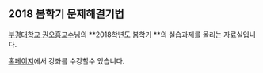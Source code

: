 ## 2018 봄학기 문제해결기법
  
[부경대학교 권오흠교수](http://alg.pknu.ac.kr/)님의 **2018학년도 봄학기 **의 실습과제를 올리는 자료실입니다.  
  
[홈페이지](http://alg.pknu.ac.kr/t/topic/577)에서 강좌를 수강할수 있습니다.

